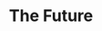 ---
path: "/jojo/"
name: "Jojo"
title: "The Future"
story: "Jojo Whitaker came to live with Doug & ReChelle Evans as a misunderstood boy. After welcoming him into their rugby family, it didn't take long for Jojo to realize his potential. Through the Grand Junction Griffins Rugby Club, the Evans' have provided futures for many young men like Jojo and built a forever bond of family among Griffins."
homePageImage: ../images/jojo.png
videoSourceURL: "https://player.vimeo.com/external/237156424.hd.mp4?s=661d741cef4f797372ac45cd44274862ce7b0da2&profile_id=175?autoplay=1"
videoImage: ../images/jojo-video-image.png
backgroundImage: ../images/jojo-story-bg.jpg
---